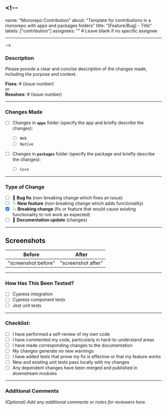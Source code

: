 ## <!--

name: "Monorepo Contribution"
about: "Template for contributions in a monorepo with apps and packages folders"
title: "[Feature/Bug] - Title"
labels: ["contribution"]
assignees: "" # Leave blank if no specific assignee

---

-->

### Description

Please provide a clear and concise description of the changes made, including the purpose and context.

**Fixes**: # (issue number)  
or  
**Resolves**: # (issue number)

---

### Changes Made

- [ ] Changes in **`apps`** folder (specify the app and briefly describe the changes):

  - [ ] `Web`
  - [ ] `Native`

- [ ] Changes in **`packages`** folder (specify the package and briefly describe the changes):
  - [ ] `Core`

---

### Type of Change

- [ ] 🐛 **Bug fix** (non-breaking change which fixes an issue)
- [ ] ✨ **New feature** (non-breaking change which adds functionality)
- [x] 💥 **Breaking change** (fix or feature that would cause existing functionality to not work as expected)
- [ ] 📝 **Documentation update** (changes)

---

## Screenshots

|       Before        |       After        |
| :-----------------: | :----------------: |
| "screenshot before" | "screenshot after" |

---

### How Has This Been Tested?

- [ ] Cypress integration
- [ ] Cypress component tests
- [ ] Jest unit tests

---

### Checklist:

- [ ] I have performed a self-review of my own code
- [ ] I have commented my code, particularly in hard-to-understand areas
- [ ] I have made corresponding changes to the documentation
- [ ] My changes generate no new warnings
- [ ] I have added tests that prove my fix is effective or that my feature works
- [ ] New and existing unit tests pass locally with my changes
- [ ] Any dependent changes have been merged and published in downstream modules

---

### Additional Comments

_(Optional) Add any additional comments or notes for reviewers here._

